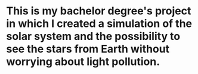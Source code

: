 # This is my bachelor degree's project in which I created a simulation of the solar system and the possibility to see the stars from Earth without worrying about light pollution.
